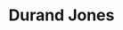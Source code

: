 ---
title: "Durand Jones"
summary: "None"
image: "durand-jones.jpg"
apple_music_artist_url: "https://music.apple.com/gb/artist/durand-jones/954969959"
wikipedia_url: "none"
---